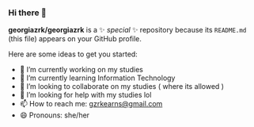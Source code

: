 ### Hi there 👋

**georgiazrk/georgiazrk** is a ✨ _special_ ✨ repository because its `README.md` (this file) appears on your GitHub profile.

Here are some ideas to get you started:

- 🔭 I’m currently working on my studies
- 🌱 I’m currently learning Information Technology
- 👯 I’m looking to collaborate on my studies ( where its allowed )
- 🤔 I’m looking for help with my studies lol
- 📫 How to reach me: gzrkearns@gmail.com
- 😄 Pronouns: she/her
